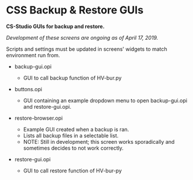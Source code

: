 # CSS Backup & Restore GUIs
**CS-Studio GUIs for backup and restore.**

*Development of these screens are ongoing as of April 17, 2019.*

Scripts and settings must be updated in screens' widgets to match environment run from.

- backup-gui.opi
  - GUI to call backup function of HV-bur.py

- buttons.opi
  - GUI containing an example dropdown menu to open backup-gui.opi and restore-gui.opi.

- restore-browser.opi
  - Example GUI created when a backup is ran.
  - Lists all backup files in a selectable list.
  - NOTE: Still in development; this screen works sporadically and sometimes decides to not work correctly.

- restore-gui.opi
  - GUI to call restore function of HV-bur-py
